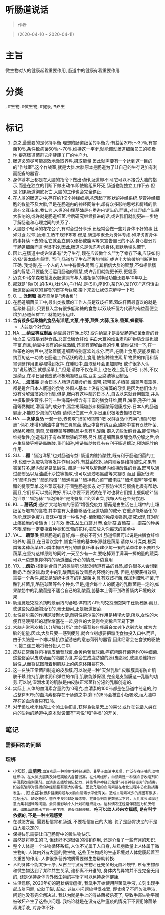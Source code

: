 # 听肠道说话

> 作者:

> (2020-04-10 \~ 2020-04-11)


# 主旨
微生物对人的健康起着重要作用, 肠道中的健康有着重要作用.

# 分类
 , #生物, #微生物, #健康, #养生

# 标记
1. 总之,最重要的是保持平衡.理想的肠道细菌的平衡为:有益菌20％～30％,有害菌10％,条件致病菌60％～70％.维持这一平衡,就能调动肠道细菌员工的积极性,提高肠道菌群这座健康工厂的生产力.
2. 肠道必须尽可能高效地汲取养料,摄取能量.因此就需要有一个达到这一目的的"作战室".这个作战室,就是大脑.大脑原本是肠道为了让自己的生存更加有利而配备的器官.
3. 身体基本上都是在大脑的指令下做出动作,肠道却不同.它可以不接受大脑的指示,而是在独立的判断下做出动作.即使脑组织坏死,肠道也能独立工作下去.但是,如果肠道彻底死亡,大脑的工作也会完全停止.
4. 在人类的肠道之中,存在约1亿个神经细胞,构筑起了网状的神经系统.尽管神经细胞的数量不及大脑,但是在肠道内的神经网络中,却有众多影响思考和情绪的信息在交互往来.我认为,人类的心理基础是在肠道内诞生的.而且,对其形成产生巨大影响的,或许就是肠道细菌.今后研究继续推进的话,或许我们就能更进一步地了解肠道和心理之间的关系了.
5. 大脑是个轻浮的花花公子,有时会过分享乐,还经常会做一些对身体不好的事,比如过食,过饮,抽烟,生活不规律等等.但是,肠道却很会为身体考虑.如果伤害身体的事持续下去的话,它就会立刻以便秘或腹泻等来宣告自己的不适.身心虚弱对于肠道细菌而言也很不妙,因此,肠道总是优先考虑身体,默默地埋头苦干.
6. 因此,在肠道中或许储备有"为了生存,现在应该做什么""为了幸存下来,应该如何选择"等本能的智慧. 而且,肠道为了生存而做的判断,或许比大脑做的判断更加正确. 我觉得,在一个人的人生中有很多局面,与其相信大脑的智慧,不如相信肠道的智慧.只要能灵活运用肠道的智慧,或许我们就能更长寿,更健康
7. 迈克·D·格尔森教授发表肠道具有与大脑相似的神经功能还要早10年以上.
8. 那就是"你(O),的(NA),肚(KA),子(HA),是(SU),座(KI),茶(YA),室(YO)".这句话由肠道细菌喜欢的食物的首字母组成.接下来就让我依次解释一下吧.
9. O……**低聚糖** 推荐菜单是"烤香蕉"!
9. 在肠道细菌员工中,最出类拔萃的工作人员是双歧杆菌.双歧杆菌最喜欢的就是低聚糖.因此,只要摄入含有很多低聚糖的食物,以双歧杆菌为代表的有益菌便会增加,肠道菌群工厂就能健康运转.
10. **含有很多低聚糖的食品有洋葱,大葱,牛蒡,芦笋,大蒜,玉米,香蕉,蜂蜜等**.
    * 大蒜是个好东西
11. NA……**纳豆等豆制品** 纳豆最好在晚上吃! 或许纳豆才是最受肠道细菌垂青的食物之王.它既是发酵食品,又富含膳食纤维.来自大豆的维生素和矿物质含量也很丰富.而且,纳豆中含有的纳豆激酶,还具有溶解血栓的作用.请你试想一下,在一粒茶色的纳豆中,凝聚着肠道细菌特别喜欢的成分.而且,在晚上食用,更能发挥出纳豆的这一功效.在肠道工作活跃的晚上食用,使各种维生素,矿物质的作用和肠胃调整作用更容易得到发挥,在睡眠中,血液循环会更加顺畅.或许很多人认为"说起纳豆,就想起早上",但是,请你不仅在早上,也在晚上食用它吧. 此外,不仅是纳豆,在平日里也应该积极地摄取豆腐,豆浆,豆腐渣等豆制品.
12. KA……**海藻类** 适合日本人肠道的膳食纤维 海带,裙带菜,羊栖菜,海蕴等海藻类,都是适合日本人肠道的食物.外国人基本上没有吃海藻的习惯,是因为他们体内没有分解海藻的消化酶.但是,肠内有这种酶的日本人,自古以来就食用海藻,并从中摄取很多营养.任何一种海藻中都含有丰富的膳食纤维,而且,海带,孢子叶,海蕴等黏糊糊,滑溜溜的成分中,富含褐藻糖胶和褐藻酸等健康成分.日本人的肠道健康,不能缺少海藻的功劳.请你记住这一点,平日里积极地去摄取它吧.
13. HA……**发酵食品** 一餐一份,去摄取"细菌的馈赠"吧 发酵食品中充满"细菌的恩惠".例如,味增和酱油中含有曲霉属菌,纳豆中含有纳豆菌,酸奶中含有双歧杆菌,奶酪和腌菜,泡菜,米糠腌菜等腌制品中含有乳酸菌.摄入这些发酵食品,能使肠内维持酸性,创造有利于有益菌增殖的环境.另外,肠道细菌将发酵食品分解之后,会产生醋酸等短链脂肪酸.我们知道,短链脂肪酸具有有利于肠道蠕动,预防肥胖的作用.
14. SU……**醋** "醋泡洋葱"也对肠道有益! 肠道内维持酸性,既有利于肠道细菌的工作,也便于免疫功能等发挥作用.另外,有益菌较多,肠内则容易维持酸性,如果有害菌较多,肠内就容易呈碱性. 醋是一种可以帮助肠内维持酸性的食品.既可以通过醋制品以及油醋汁沙拉等摄取,也可以通过喝黑醋等来摄取.而且,最近很流行"醋泡洋葱""醋泡鸡蛋""醋泡黑豆""醋拌卷心菜""醋泡蒜""醋泡海带"等使用醋的健康菜单.这些菜既有利于调整肠道状态,对于预防生活习惯病也很有帮助.而且,它们都可以提前做好.所以,你要不要试试在平时也将它们摆上餐桌呢?"醋泡洋葱""醋泡蒜""醋泡海带"是我餐桌上的常备菜,我每天都在坚持食用.
15. KI……**蘑菇类** 通过"大地培育的细菌"增强免疫力 蘑菇是由生活在土壤中的土壤细菌所培育的食物.其中含有大量能够活化肠道功能的成分.它重点能够活化的功能,就是免疫力.蘑菇中富含一种名为β-葡聚糖的免疫增强剂,研究发现,其对防止癌细胞的增殖也十分有效.香菇,丛生口蘑,朴蕈,金针菇,杏鲍菇……蘑菇的种类不限.请你一定要换着种类和烹调的花样,把它放入你每天的菜单中
16. YA……**蔬菜类** 照顾肠道的喜好,每一餐必不可少! 肠道细菌可以说是由膳食纤维培养的.而且,在日常饮食中,膳食纤维的基本来源就是蔬菜.请你从叶菜类,根菜类等各种蔬菜和豆类中摄取充足的膳食纤维.我建议每一餐的菜单中都不要缺少蔬菜,在坚持这样原则的同时,一天至少有一次,要吃掉双手满满一捧的量的蔬菜.可以一边想象你体内的肠道细菌开心的情景,一边食用
17. YO……**酸奶** 找到适合自己的类型吧 说起对肠道有益的食品,或许很多人会想到酸奶.当然没错.酸奶中的乳酸菌具有改善肠内环境的作用. 但是,想要获得效果,需要一个条件,那就是酸奶中含有的乳酸菌中,具有双歧杆菌,保加利亚乳杆菌,干酪乳杆菌,乳酪链球菌等各个种类.但是,适合每个人的肠道的乳酸菌是一定的,如果酸奶中的乳酸菌是不适合自己的乳酸菌,就基本上得不到改善肠内环境的效果.
18. 肠道就是免疫系统的最前线的基地.体内约70％的免疫细胞集中在肠粘膜.而且,使这些免疫细胞活化的,毫无疑问,正是肠道细菌.
19. 女性荷尔蒙的作用是凝聚大便,而男性荷尔蒙的作用是稀释大便.所以,女性的大便容易硬邦邦的凝聚堵塞在一起,男性的大便则会变稀且容易下泄
20. 大脑非常喜欢糖分.分解糖分所产生的葡萄糖在餐后会立刻传送到大脑,成为大脑的能量.因此,大脑只要一感到疲劳,就会立刻想要把糖类食物投入口中.而且,由于大脑是一个难以抵抗欲望诱惑的意志薄弱的器官,因此经常会在食欲的驱使下,接二连三地将糖分投入口中.
21. 皮肤正常菌群包括表皮葡萄球菌,金黄色葡萄球菌,痤疮丙酸杆菌等约10种细菌.这些细菌以皮肤表面的脂肪为食,并会生成脂肪酸的膜(皮脂膜),使肌肤维持弱碱性,从而将试图附着到肌肤上的病原体阻拦在外.
22. 这一皮肤正常菌群制造的皮脂膜,可以说是一种"天然乳脂".皮脂膜具有防止肌肤干燥,维持肌肤水润和弹性的作用.肌肤能够保湿,完全是皮脂膜这一乳脂的功劳.可以说,湿滑水润的肌肤是由皮肤正常菌群分泌的乳脂创造的.
23. 实际上,人体的血清素含量约为10毫克.血清素的100％都是在肠道中制造的,约占整体90％的血清素都存在于肠道之中.剩下的8％会被血小板吸收,而大脑中存在的血清素只有2％.
24. 对于通过吃来维系生命的生物而言,获得食物是无上的喜悦.或许在包括人类在内的生物的肠道中,原本就设置有"喜悦"和"幸福"的开关.

## 笔记
### 需要回答的问题

### 理解
* 小知识, **[血清素](https://zh.wikipedia.org/zh/%E8%A1%80%E6%B8%85%E7%B4%A0)**:`血清素是一种抑制性神经递质，最早于血清中发现，广泛存在于哺乳动物组织中，在大脑皮层质及神经突触内含量很高。在外周组织，血清素是一种强血管收缩剂和平滑肌收缩刺激剂。血清素还能增强记忆力，并能保护神经元免受“兴奋神经毒素”的损害。如谷氨酸即对受损的神经细胞有很大的毒性，因此充足的血清素能在老化过程中防止脑损害发生。`, 缺乏症状`很多健康问题与大脑血清素水平低有关。造成血清素减少的原因有很多，包括压力、缺乏睡眠、营养不良和缺乏锻炼等。在降低到需要数量以下时，人们就会出现注意力集中困难等问题，会间接影响个人计划和组织能力。这种情况还经常伴随压力和厌倦感，如果血清素水平进一步下降，还会引起抑郁。` **吃可以给人带来幸福感, 是有科学依据的, 不是一种主观感受**
* 在减肥方面, 需要相信胃和肠道, 不要相信自己的大脑. 饱了是肠胃决定的不是由大脑决定的.
* 保持快乐需要让自己肠胃中的微生物快乐.
* 虽然是将养生的书, 但还好不是很强的推销作用, 还是介绍了一些有用的知识.
* 整个人体是一个生物循环系统, 人体不光属于人自身, 从细胞数量上人体属于微生物的. 人体内外有大量的微生物, 这些卫生构成的生态环境对人体健康起着至关重要的作用. 人体很多营养物质需要微生物帮助转换.
* 人的身体不能太多干净, 从古至今没有生物活在完全的无菌环境中, 所有生物都和微生物达到了某种共生关系, 谁都离不开谁的, 身体内的异物并不是完全无用的, 还是保持身体内外微生物的平衡才可以保持身体健康.
* 生活观察, 2020年初的冠状病毒瘟疫, 我洗手开始使用除菌洗手液, 立刻出现手部皮肤问题, 皮肤干裂, 起皮. 这些小问题搞得很难受, 即使换了不同的洗手液, 问题也没有完全解决过. 我认为就是手上的有益菌被杀死了, 导致手部生物平衡被破坏产生了这些小问题. 我结论就是在没有这种瘟疫的情况下不要用除菌杀毒洗手液, 对身体不好.
